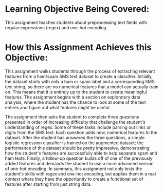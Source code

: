 # Learning Objective Being Covered: 
This assignment teaches students about preprocessing text fields with regular expressions (regex) and one-hot encoding.

# How this Assignment Achieves this Objective: 
This assignment walks students through the process of extracting relevant features from a ham/spam SMS text dataset to create a classifier. Initially, the dataset starts with only a ham or spam label and a corresponding SMS text string, so there are no numerical features that a model can actually train on. This means that it is entirely up to the student to create meaningful features. The assignment begins with a section on exploratory data analysis, where the student has the chance to look at some of the text entries and figure out what features might be useful. 

The assignment then asks the student to complete three questions presented in order of increasing difficulty that challenge the student's understanding of regex. Some of these tasks include parsing out links or digits from the SMS text. Each question adds new, numerical features to the dataset. After the student has answered the three questions, a simple logistic regression classifier is trained on the augmented dataset; the performance of this dataset should be pretty impressive, demonstrating how the student's features are successfully able to help separate spam and ham texts. Finally, a follow-up question builds off of one of the previously added features and demands the student to use a more advanced version of one-hot encoding. In summary, this assignment not only tests the student's skills with regex and one-hot encoding, but applies them in a real context where they have the opportunity to create a functional set of features after starting from just string data. 

